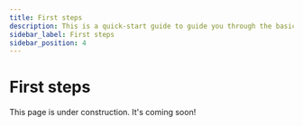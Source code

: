 ```yaml
---
title: First steps
description: This is a quick-start guide to guide you through the basics of building your Odyssey.
sidebar_label: First steps
sidebar_position: 4
---
```


# First steps

This page is under construction. It's coming soon!
